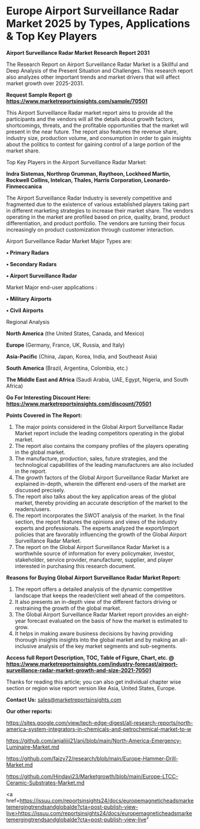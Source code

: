 # Europe Airport Surveillance Radar Market 2025 by Types, Applications & Top Key Players

<strong>Airport Surveillance Radar Market Research Report 2031</strong>

The Research Report on Airport Surveillance Radar Market is a Skillful and Deep Analysis of the Present Situation and Challenges. This research report also analyzes other important trends and market drivers that will affect market growth over 2025-2031.

<strong>Request Sample Report @ <a href=https://www.marketreportsinsights.com/sample/70501>https://www.marketreportsinsights.com/sample/70501</a></strong>

This Airport Surveillance Radar market report aims to provide all the participants and the vendors will all the details about growth factors, shortcomings, threats, and the profitable opportunities that the market will present in the near future. The report also features the revenue share, industry size, production volume, and consumption in order to gain insights about the politics to contest for gaining control of a large portion of the market share.

Top Key Players in the Airport Surveillance Radar Market:

<strong>Indra Sistemas, Northrop Grumman, Raytheon, Lockheed Martin, Rockwell Collins, Intelcan, Thales, Harris Corporation, Leonardo-Finmeccanica</strong>

The Airport Surveillance Radar Industry is severely competitive and fragmented due to the existence of various established players taking part in different marketing strategies to increase their market share. The vendors operating in the market are profiled based on price, quality, brand, product differentiation, and product portfolio. The vendors are turning their focus increasingly on product customization through customer interaction.

Airport Surveillance Radar Market Major Types are:

<strong>• Primary Radars

• Secondary Radars

• Airport Surveillance Radar</strong>

Market Major end-user applications :

<strong>• Military Airports

• Civil Airports</strong>

Regional Analysis

</u><strong><b>North America</b></strong> (the United States, Canada, and Mexico)

<strong><b>Europe </b></strong>(Germany, France, UK, Russia, and Italy)

<strong><b>Asia-Pacific</b></strong> (China, Japan, Korea, India, and Southeast Asia)

<strong><b>South America</b></strong> (Brazil, Argentina, Colombia, etc.)

<strong><b>The Middle East and Africa</b></strong> (Saudi Arabia, UAE, Egypt, Nigeria, and South Africa)

<strong>Go For Interesting Discount Here: <a href=https://www.marketreportsinsights.com/discount/70501>https://www.marketreportsinsights.com/discount/70501</a></strong>

<strong>Points Covered in The Report:</strong>
<ol>
  <li>The major points considered in the Global Airport Surveillance Radar Market report include the leading competitors operating in the global market.</li>
  <li>The report also contains the company profiles of the players operating in the global market.</li>
  <li>The manufacture, production, sales, future strategies, and the technological capabilities of the leading manufacturers are also included in the report.</li>
  <li>The growth factors of the Global Airport Surveillance Radar Market are explained in-depth, wherein the different end-users of the market are discussed precisely.</li>
  <li>The report also talks about the key application areas of the global market, thereby providing an accurate description of the market to the readers/users.</li>
  <li>The report incorporates the SWOT analysis of the market. In the final section, the report features the opinions and views of the industry experts and professionals. The experts analyzed the export/import policies that are favorably influencing the growth of the Global Airport Surveillance Radar Market.</li>
  <li>The report on the Global Airport Surveillance Radar Market is a worthwhile source of information for every policymaker, investor, stakeholder, service provider, manufacturer, supplier, and player interested in purchasing this research document.</li>
</ol>
<strong>Reasons for Buying Global Airport Surveillance Radar Market Report:</strong>

<ol>
  <li>The report offers a detailed analysis of the dynamic competitive landscape that keeps the reader/client well ahead of the competitors.</li>
  <li>It also presents an in-depth view of the different factors driving or restraining the growth of the global market.</li>
  <li>The Global Airport Surveillance Radar Market report provides an eight-year forecast evaluated on the basis of how the market is estimated to grow.</li>
  <li>It helps in making aware business decisions by having providing thorough insights insights into the global market and by making an all-inclusive analysis of the key market segments and sub-segments.</li>
</ol>
<strong>Access full Report Description, TOC, Table of Figure, Chart, etc. @ <a href=https://www.marketreportsinsights.com/industry-forecast/airport-surveillance-radar-market-growth-and-size-2021-70501>https://www.marketreportsinsights.com/industry-forecast/airport-surveillance-radar-market-growth-and-size-2021-70501</a></strong>


Thanks for reading this article; you can also get individual chapter wise section or region wise report version like Asia, United States, Europe.

<strong>Contact Us:</strong>
sales@marketreportsinsights.com

<strong>Our other reports:</strong>

<a href=https://sites.google.com/view/tech-edge-digest/all-research-reports/north-america-system-integrators-in-chemicals-and-petrochemical-market-to-w>https://sites.google.com/view/tech-edge-digest/all-research-reports/north-america-system-integrators-in-chemicals-and-petrochemical-market-to-w</a>

<a href=https://github.com/anjaliiii21/anj/blob/main/North-America-Emergency-Luminaire-Market.md>https://github.com/anjaliiii21/anj/blob/main/North-America-Emergency-Luminaire-Market.md</a>

<a href=https://github.com/faizy72/research/blob/main/Europe-Hammer-Drill-Market.md>https://github.com/faizy72/research/blob/main/Europe-Hammer-Drill-Market.md</a>

<a href=https://github.com/Hindavi23/Marketgrowth/blob/main/Europe-LTCC-Ceramic-Substrates-Market.md>https://github.com/Hindavi23/Marketgrowth/blob/main/Europe-LTCC-Ceramic-Substrates-Market.md</a>

<a href=https://issuu.com/reportsinsights24/docs/europemagneticheadsmarketemergingtrendsandglobalde?cta=post-publish-view-live>https://issuu.com/reportsinsights24/docs/europemagneticheadsmarketemergingtrendsandglobalde?cta=post-publish-view-live</a>"
